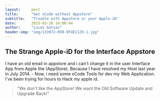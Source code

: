 ```yaml
---
layout:     post
title:      "Get xCode without Appstore"
subtitle:   "Trouble with Appstore or your Apple-iD"
date:       2015-03-26 14:00:44
author:     "Lucas Gatsas"
header-img: "img/133972-050-9F4E1129-1.jpg"
---
```

<h2 class="section-heading"><strong> The Strange Apple-iD for the Interface Appstore</strong> </h2>

I have an old email in appstore and i can't change it in the user Interface App from Apple the (AppStore). Because 
I have resolved my Host last year in July 2014. - Now, i need some xCode Tools for dev my Web Application. I've been trying for hours to Hack my apple id. 






<blockquote>
	"We don't like the AppStore! We want the Old Software Update and Upgrade Back!"
</blockquote>
